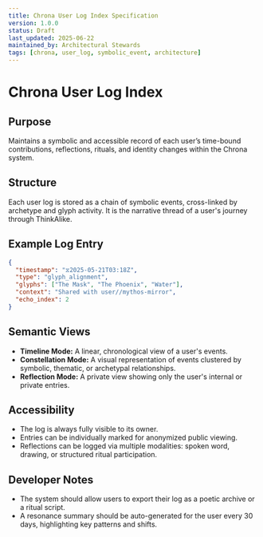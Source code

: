```yaml
---
title: Chrona User Log Index Specification
version: 1.0.0
status: Draft
last_updated: 2025-06-22
maintained_by: Architectural Stewards
tags: [chrona, user_log, symbolic_event, architecture]
---
```


# Chrona User Log Index

## Purpose

Maintains a symbolic and accessible record of each user’s time-bound contributions, reflections, rituals, and identity changes within the Chrona system.

## Structure

Each user log is stored as a chain of symbolic events, cross-linked by archetype and glyph activity. It is the narrative thread of a user's journey through ThinkAlike.

## Example Log Entry

```json
{
  "timestamp": "⧖2025-05-21T03:18Z",
  "type": "glyph_alignment",
  "glyphs": ["The Mask", "The Phoenix", "Water"],
  "context": "Shared with user//mythos-mirror",
  "echo_index": 2
}
```

## Semantic Views

- **Timeline Mode:** A linear, chronological view of a user's events.
- **Constellation Mode:** A visual representation of events clustered by symbolic, thematic, or archetypal relationships.
- **Reflection Mode:** A private view showing only the user's internal or private entries.

## Accessibility

- The log is always fully visible to its owner.
- Entries can be individually marked for anonymized public viewing.
- Reflections can be logged via multiple modalities: spoken word, drawing, or structured ritual participation.

## Developer Notes

- The system should allow users to export their log as a poetic archive or a ritual script.
- A resonance summary should be auto-generated for the user every 30 days, highlighting key patterns and shifts.
